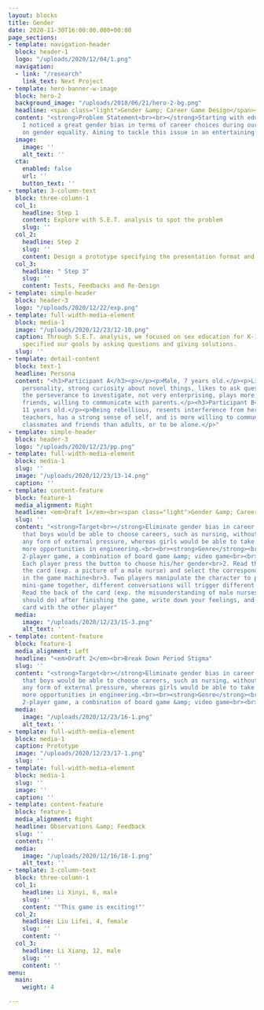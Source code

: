 ```yaml
---
layout: blocks
title: Gender
date: 2020-11-30T16:00:00.000+00:00
page_sections:
- template: navigation-header
  block: header-1
  logo: "/uploads/2020/12/04/1.png"
  navigation:
  - link: "/research"
    link_text: Next Project
- template: hero-banner-w-image
  block: hero-2
  background_image: "/uploads/2018/06/21/hero-2-bg.png"
  headline: <span class="light">Gender &amp; Career Game Design</span><br>
  content: "<strong>Problem Statement<br><br></strong>Starting with educational products,
    I noticed a great gender bias in terms of career choices during our team discussion
    on gender equality. Aiming to tackle this issue in an entertaining way."
  image:
    image: ''
    alt_text: ''
  cta:
    enabled: false
    url: ''
    button_text: ''
- template: 3-column-text
  block: three-column-1
  col_1:
    headline: Step 1
    content: Explore with S.E.T. analysis to spot the problem
    slug: ''
  col_2:
    headline: Step 2
    slug: ''
    content: Design a prototype specifying the presentation format and gameplay
  col_3:
    headline: " Step 3"
    slug: ''
    content: Tests, Feedbacks and Re-Design
- template: simple-header
  block: header-3
  logo: "/uploads/2020/12/22/exp.png"
- template: full-width-media-element
  block: media-1
  image: "/uploads/2020/12/23/12-10.png"
  caption: Through S.E.T. analysis, we focused on sex education for K-12. Then we
    specified our goals by asking questions and giving solutions.
  slug: ''
- template: detail-content
  block: text-1
  headline: Persona
  content: "<h3>Participant A</h3><p></p><p>Male, 7 years old.</p><p>Lively and bold
    personality, strong curiosity about novel things, likes to ask questions but lacks
    the perseverance to investigate, not very enterprising, plays more with same-sex
    friends, willing to communicate with parents.</p><h3>Participant B</h3><p>Female,
    11 years old.</p><p>Being rebellious, resents interference from her parents or
    teachers, has a strong sense of self, and is more willing to communicate with
    classmates and friends than adults, or to be alone.</p>"
- template: simple-header
  block: header-3
  logo: "/uploads/2020/12/23/pp.png"
- template: full-width-media-element
  block: media-1
  slug: ''
  image: "/uploads/2020/12/23/13-14.png"
  caption: ''
- template: content-feature
  block: feature-1
  media_alignment: Right
  headline: <em>Draft 1</em><br><span class="light">Gender &amp; Career Game Design</span>
  slug: ''
  content: "<strong>Target<br></strong>Eliminate gender bias in career choices, hoping
    that boys would be able to choose careers, such as nursing, without experiencing
    any form of external pressure, whereas girls would be able to take advantage of
    more opportunities in engineering.<br><br><strong>Genre</strong><br>quiz game,
    2-player game, a combination of board game &amp; video game<br><br><strong>Gameplay<br></strong>1.
    Each player press the button to choose his/her gender<br>2. Read the front of
    the card (exp. a picture of a male nurse) and select the corresponding occupation
    in the game machine<br>3. Two players manipulate the character to play a scenario
    mini-game together, different conversations will trigger different storylines<br>4.
    Read the back of the card (exp. the misunderstanding of male nurses and what we
    should do) after finishing the game, write down your feelings, and exchange the
    card with the other player"
  media:
    image: "/uploads/2020/12/23/15-3.png"
    alt_text: ''
- template: content-feature
  block: feature-1
  media_alignment: Left
  headline: "<em>Draft 2</em><br>Break Down Period Stigma"
  slug: ''
  content: "<strong>Target<br></strong>Eliminate gender bias in career choices, hoping
    that boys would be able to choose careers, such as nursing, without experiencing
    any form of external pressure, whereas girls would be able to take advantage of
    more opportunities in engineering.<br><br><strong>Genre</strong><br>quiz game,
    2-player game, a combination of board game &amp; video game<br><br><strong>Gameplay</strong><br>"
  media:
    image: "/uploads/2020/12/23/16-1.png"
    alt_text: ''
- template: full-width-media-element
  block: media-1
  caption: Prototype
  image: "/uploads/2020/12/23/17-1.png"
  slug: ''
- template: full-width-media-element
  block: media-1
  slug: ''
  image: ''
  caption: ''
- template: content-feature
  block: feature-1
  media_alignment: Right
  headline: Observations &amp; Feedback
  slug: ''
  content: ''
  media:
    image: "/uploads/2020/12/16/18-1.png"
    alt_text: ''
- template: 3-column-text
  block: three-column-1
  col_1:
    headline: Li Xinyi, 6, male
    slug: ''
    content: '"This game is exciting!"'
  col_2:
    headline: Liu Lifei, 4, female
    slug: ''
    content: ''
  col_3:
    headline: Li Xiang, 12, male
    slug: ''
    content: ''
menu:
  main:
    weight: 4

---
```

